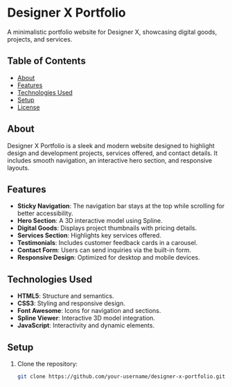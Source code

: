 # Designer X Portfolio

A minimalistic portfolio website for Designer X, showcasing digital goods, projects, and services.

## Table of Contents

-   [About](#about)
-   [Features](#features)
-   [Technologies Used](#technologies-used)
-   [Setup](#setup)
-   [License](#license)

## About

Designer X Portfolio is a sleek and modern website designed to highlight design and development projects, services offered, and contact details. It includes smooth navigation, an interactive hero section, and responsive layouts.

## Features

-   **Sticky Navigation**: The navigation bar stays at the top while scrolling for better accessibility.
-   **Hero Section**: A 3D interactive model using Spline.
-   **Digital Goods**: Displays project thumbnails with pricing details.
-   **Services Section**: Highlights key services offered.
-   **Testimonials**: Includes customer feedback cards in a carousel.
-   **Contact Form**: Users can send inquiries via the built-in form.
-   **Responsive Design**: Optimized for desktop and mobile devices.

## Technologies Used

-   **HTML5**: Structure and semantics.
-   **CSS3**: Styling and responsive design.
-   **Font Awesome**: Icons for navigation and sections.
-   **Spline Viewer**: Interactive 3D model integration.
-   **JavaScript**: Interactivity and dynamic elements.

## Setup

1. Clone the repository:
    ```bash
    git clone https://github.com/your-username/designer-x-portfolio.git
    ```
